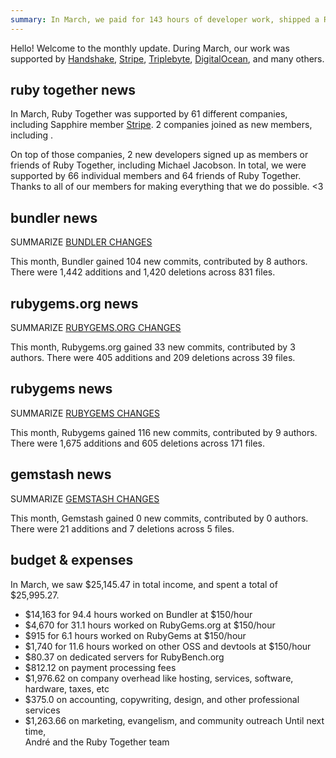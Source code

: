 ```yaml
---
summary: In March, we paid for 143 hours of developer work, shipped a RubyGems security release, and hired some security-focused help.
---
```


Hello! Welcome to the monthly update. During March, our work was supported by [Handshake](https://handshake.org), [Stripe](https://stripe.com), [Triplebyte](https://triplebyte.com/os/rubytogether), [DigitalOcean](https://www.digitalocean.com), and many others.

## ruby together news


In March, Ruby Together was supported by 61 different companies, including Sapphire member [Stripe](https://stripe.com). 2 companies joined as new members, including .

On top of those companies, 2 new developers signed up as members or friends of Ruby Together, including Michael Jacobson. In total, we were supported by 66 individual members and 64 friends of Ruby Together. Thanks to all of our members for making everything that we do possible. &lt;3

## bundler news

SUMMARIZE [BUNDLER CHANGES](https://github.com/bundler/bundler/compare/master@%7B2019-02-01%7D...master@%7B2019-03-01%7D)

This month, Bundler gained 104 new commits, contributed by 8 authors. There were 1,442 additions and 1,420 deletions across 831 files.
## rubygems.org news

SUMMARIZE [RUBYGEMS.ORG CHANGES](https://github.com/rubygems/rubygems.org/compare/master@%7B2019-02-01%7D...master@%7B2019-03-01%7D)

This month, Rubygems.org gained 33 new commits, contributed by 3 authors. There were 405 additions and 209 deletions across 39 files.
## rubygems news

SUMMARIZE [RUBYGEMS CHANGES](https://github.com/rubygems/rubygems/compare/master@%7B2019-02-01%7D...master@%7B2019-03-01%7D)

This month, Rubygems gained 116 new commits, contributed by 9 authors. There were 1,675 additions and 605 deletions across 171 files.
## gemstash news

SUMMARIZE [GEMSTASH CHANGES](https://github.com/bundler/gemstash/compare/master@%7B2019-02-01%7D...master@%7B2019-03-01%7D)

This month, Gemstash gained 0 new commits, contributed by 0 authors. There were 21 additions and 7 deletions across 5 files.
## budget &amp; expenses

In March, we saw $25,145.47 in total income, and spent a total of $25,995.27.

* $14,163 for 94.4 hours worked on Bundler at $150/hour
* $4,670 for 31.1 hours worked on RubyGems.org at $150/hour
* $915 for 6.1 hours worked on RubyGems at $150/hour
* $1,740 for 11.6 hours worked on other OSS and devtools at $150/hour
* $80.37 on dedicated servers for RubyBench.org
* $812.12 on payment processing fees
* $1,976.62 on company overhead like hosting, services, software, hardware, taxes, etc
* $375.0 on accounting, copywriting, design, and other professional services
* $1,263.66 on marketing, evangelism, and community outreach
Until next time,<br>
André and the Ruby Together team